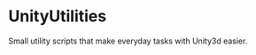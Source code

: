 UnityUtilities
==============

Small utility scripts that make everyday tasks with Unity3d easier. 


